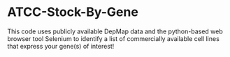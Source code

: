 # ATCC-Stock-By-Gene
This code uses publicly available DepMap data and the python-based web browser tool Selenium to identify a list of commercially available cell lines that express your gene(s) of interest!
